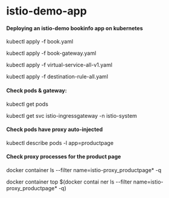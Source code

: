 # istio-demo-app

#### Deploying an istio-demo bookinfo app on kubernetes

kubectl apply -f book.yaml

kubectl  apply -f book-gateway.yaml

kubectl  apply -f virtual-service-all-v1.yaml

kubectl apply -f destination-rule-all.yaml

#### Check pods & gateway:
kubectl  get pods

kubectl  get svc istio-ingressgateway -n istio-system

#### Check pods have proxy auto-injected
kubectl describe pods -l app=productpage

#### Check proxy processes for the product page
docker container ls --filter name=istio-proxy_productpage* -q

docker container top $(docker contai
ner ls --filter name=istio-proxy_productpage* -q)